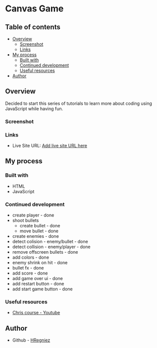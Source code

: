 # Canvas Game

## Table of contents

- [Overview](#overview)
  - [Screenshot](#screenshot)
  - [Links](#links)
- [My process](#my-process)
  - [Built with](#built-with)
  - [Continued development](#continued-development)
  - [Useful resources](#useful-resources)
- [Author](#author)

## Overview

Decided to start this series of tutorials to learn more about coding using JavaScript while having fun.

### Screenshot

### Links

- Live Site URL: [Add live site URL here](https://your-live-site-url.com)

## My process

### Built with

- HTML
- JavaScript

### Continued development

- create player - done
- shoot bullets
  - create bullet - done
  - move bullet - done
- create enemies - done
- detect colision - enemy/bullet - done
- detect collision - enemy/player - done
- remove offscreen bullets - done
- add colors - done
- enemy shrink on hit - done
- bullet fx - done
- add score - done
- add game over ui - done
- add restart button - done
- add start game button - done

### Useful resources

- [Chris course - Youtube](https://www.youtube.com/watch?v=eI9idPTT0c4&list=PLpPnRKq7eNW16Wq1GQjQjpTo_E0taH0La)

## Author

- Github - [HRegniez](https://www.github.com/HRegniez)

